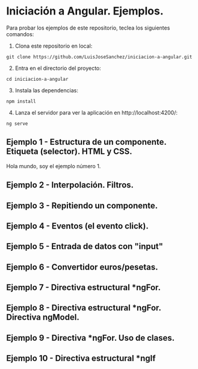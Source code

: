 # Iniciación a Angular. Ejemplos.

Para probar los ejemplos de este repositorio, teclea los siguientes comandos:

1. Clona este repositorio en local:

```console
git clone https://github.com/LuisJoseSanchez/iniciacion-a-angular.git
```

2. Entra en el directorio del proyecto:

```console
cd iniciacion-a-angular
```

3. Instala las dependencias:

```console
npm install
```

4. Lanza el servidor para ver la aplicación en http://localhost:4200/:

```console
ng serve
```

## Ejemplo 1 - Estructura de un componente. Etiqueta (selector). HTML y CSS.

Hola mundo, soy el ejemplo número 1.

## Ejemplo 2 - Interpolación. Filtros.

## Ejemplo 3 - Repitiendo un componente.

## Ejemplo 4 - Eventos (el evento click).

## Ejemplo 5 - Entrada de datos con "input"

## Ejemplo 6 - Convertidor euros/pesetas.

## Ejemplo 7 - Directiva estructural *ngFor.

## Ejemplo 8 - Directiva estructural *ngFor. Directiva ngModel.

## Ejemplo 9 - Directiva *ngFor. Uso de clases.

## Ejemplo 10 - Directiva estructural *ngIf

